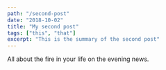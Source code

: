 ```yaml
---
path: "/second-post"
date: "2018-10-02"
title: "My second post"
tags: ["this", "that"]
excerpt: "This is the summary of the second post"
---
```


All about the fire in your life on the evening news.